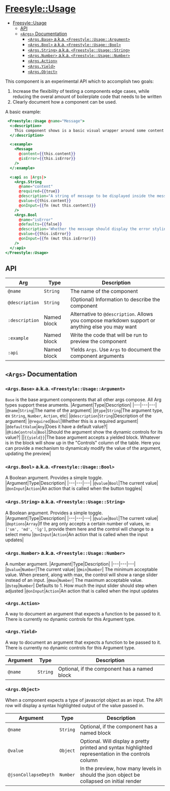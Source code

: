 # <Freesyle::Usage>

- [<Freesyle::Usage>](#freesyleusage)
  - [API](#api)
  - [`<Args>` Documentation](#args-documentation)
    - [`<Args.Base>` a.k.a. `<Freestyle::Usage::Argument>`](#argsbase-aka-freestyleusageargument)
    - [`<Args.Bool>` a.k.a. `<Freestyle::Usage::Bool>`](#argsbool-aka-freestyleusagebool)
    - [`<Args.String>` a.k.a. `<Freestyle::Usage::String>`](#argsstring-aka-freestyleusagestring)
    - [`<Args.Number>` a.k.a. `<Freestyle::Usage::Number>`](#argsnumber-aka-freestyleusagenumber)
    - [`<Args.Action>`](#argsaction)
    - [`<Args.Yield>`](#argsyield)
    - [`<Args.Object>`](#argsobject)

This component is an experimental API which to accomplish two goals:
1. Increase the flexibility of testing a components edge cases, while reducing the overal amount of boilerplate code that needs to be written
2. Clearly document how a component can be used. 

A basic example:

```hbs
 <Freestyle::Usage @name="Message">
  <:description>
    This component shows is a basic visual wrapper around some content
  </:description>

  <:example>
    <Message
      @content={{this.content}}
      @isError={{this.isError}}
    />
  </:example>

  <:api as |Args|>
    <Args.String
      @name="content"
      @required={{true}}
      @description="A string of message to be displayed inside the message"
      @value={{this.content}}
      @onInput={{fn (mut this.content)}}
    />
    <Args.Bool
      @name="isError"
      @defaults={{false}}
      @description='Whether the message should display the error styling'
      @value={{this.isError}}
      @onInput={{fn (mut this.isError)}}
    />
  </:api>
</Freestyle::Usage>
```
## API
| Arg   |   Type |  Description       |
|----------|-------------|-----|
|`@name`|`String`|The name of the component|
|`@description`|`String`| (Optional) Information to describe the component|
|`:description`|Named block |Alternative to `@description`. Allows you compose markdown support or anything else you may want |
|`:example`|Named block| Write the code that will be run to preview the component|
|`:api`|Named block| Yields `Args`. Use `Args` to document the component arguments|

## `<Args>` Documentation

### `<Args.Base>` a.k.a. `<Freestyle::Usage::Argument>`
`Base` is the base argument components that all other args compose. All Arg types support these aruments.
|Argument|Type|Description|
|---|---|---|
|`@name`|`String`|The name of the argument|
|`@type`|`String`|The argument type, ex `String`, `Number`, `Action`, etc|
|`@description`|`String`|Description of the argument|
|`@required`|`Bool`|Whether this is a required argument|
|`@defaultValue`|`Any`|Does it have a default value?|
|`@hideControls`|`Bool`|Should the argument show the dynamic controls for its value?|
||`{{yield}}`|The base argument accepts a yielded block. Whatever is in the block will show up in the "Controls" column of the table. Here you can provide a mechanism to dynamicaly modify the value of the argument, updating the preview|

### `<Args.Bool>` a.k.a. `<Freestyle::Usage::Bool>`
A Boolean argument. Provides a simple toggle.
|Argument|Type|Description|
|---|---|---|
|`@value`|`Bool`|The current value|
|`@onInput`|`Action`|An action that is called when the button toggles|

### `<Args.String>` a.k.a. `<Freestyle::Usage::String>`
A Boolean argument. Provides a simple toggle.
|Argument|Type|Description|
|---|---|---|
|`@value`|`Bool`|The current value|
|`@options`|`Array`|If the arg only accepts a certain number of values, ie: `['sm', 'md', 'lg']`, provide them here and the control will change to a select menu
|`@onInput`|`Action`|An action that is called when the input updates|

### `<Args.Number>` a.k.a. `<Freestyle::Usage::Number>`
A number argument.
|Argument|Type|Description|
|---|---|---|
|`@value`|`Number`|The current value|
|`@min`|`Number`| The minimum acceptable value. When present, along with max, the control will show a range slider instead of an input.
|`@max`|`Number`| The maximum acceptable value. 
|`@step`|`Number`| Defaults to 1. How much the input slider should step when adjusted
|`@onInput`|`Action`|An action that is called when the input updates

### `<Args.Action>`
A way to document an argument that expects a function to be passed to it. There is currently no dynamic controls for this Argument type. 

### `<Args.Yield>`
A way to document an argument that expects a function to be passed to it. There is currently no dynamic controls for this Argument type. 

|Argument|Type|Description|
|---|---|---|
|`@name`|`String`|Optional, if the component has a named block|

### `<Args.Object>`
When a component expects a type of javascript object as an input. The API row will display a syntax highlighted output of the value passed in.

|Argument|Type|Description|
|---|---|---|
|`@name`|`String`|Optional, if the component has a named block|
|`@value`|`Object`|Optional. Will display a pretty printed and syntax highlighted representation in the controls column|
|`@jsonCollapseDepth`|`Number`| In the preview, how many levels in should the json object be collapsed on initial render|

